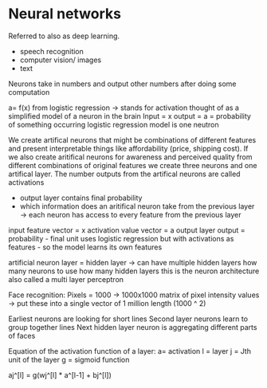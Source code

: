 # Neural networks

Referred to also as deep learning.
- speech recognition
- computer vision/ images
- text

Neurons take in numbers and output other numbers after doing some computation

a= f(x) from logistic regression -> stands for activation
thought of as a simplified model of a neuron in the brain
Input = x output = a = probability of something occurring
logistic regression model is one neutron


We create artifical neurons that might be combinations of different features and present interpretable things like affordability (price, shipping cost). If we also create aritifical neurons for awareness and perceived quality from different combinations of original features we create three neurons and one artifical layer.
The number outputs from the artifical neurons are called activations
- output layer contains final probability
- which information does an aritifical neuron take from the previous layer -> each neuron has access to every feature from the previous layer

input feature vector = x
activation value vector = a
output layer output = probability - final unit uses logistic regression but with activations as features - so the model learns its own features

artificial neuron layer = hidden layer -> can have multiple hidden layers
how many neurons to use
how many hidden layers
this is the neuron architecture
also called a multi layer perceptron

Face recognition:
Pixels = 1000 -> 1000x1000 matrix of pixel intensity values -> put these into a single vector of 1 million length (1000 ^ 2)

Earliest neurons are looking for short lines
Second layer neurons learn to group together lines
Next hidden layer neuron is aggregating different parts of faces

Equation of the activation function of a layer:
a= activation
l = layer
j = Jth unit of the layer
g = sigmoid function


aj^[l] = g(wj^[l] * a^[l-1] + bj^[l])